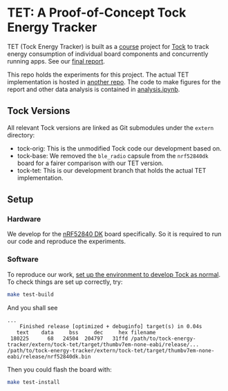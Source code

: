 # TET: A Proof-of-Concept Tock Energy Tracker
TET (Tock Energy Tracker) is built as a [course](https://patpannuto.com/classes/2021/spring/cse291/) project for [Tock](https://www.tockos.org/) to track energy consumption of individual board components and concurrently running apps. See our [final report](final-report.pdf).

This repo holds the experiments for this project. The actual TET implementation is hosted in [another repo](https://github.com/JFHwang/tock/tree/energy-tracker). The code to make figures for the report and other data analysis is contained in [analysis.ipynb](analysis.ipynb).

## Tock Versions
All relevant Tock versions are linked as Git submodules under the `extern` directory:
- tock-orig: This is the unmodified Tock code our development based on.
- tock-base: We removed the `ble_radio` capsule from the `nrf52840dk` board for a fairer comparison with our TET version.
- tock-tet: This is our development branch that holds the actual TET implementation.

## Setup

### Hardware
We develop for the [nRF52840 DK](https://www.nordicsemi.com/Software-and-Tools/Development-Kits/nRF52840-DK) board specifically. So it is required to run our code and reproduce the experiments.

### Software
To reproduce our work, [set up the environment to develop Tock as normal](https://github.com/tock/tock/blob/master/doc/Getting_Started.md). To check things are set up correctly, try:
```bash
make test-build
```

And you shall see
```
...
    Finished release [optimized + debuginfo] target(s) in 0.04s
   text    data     bss     dec     hex filename
 180225      68   24504  204797   31ffd /path/to/tock-energy-tracker/extern/tock-tet/target/thumbv7em-none-eabi/release/...  /path/to/tock-energy-tracker/extern/tock-tet/target/thumbv7em-none-eabi/release/nrf52840dk.bin
```

Then you could flash the board with:
```bash
make test-install
```
